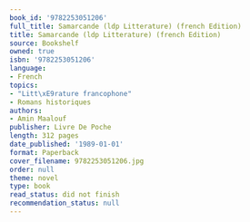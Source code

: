 ```yaml
---
book_id: '9782253051206'
full_title: Samarcande (ldp Litterature) (french Edition)
title: Samarcande (ldp Litterature) (french Edition)
source: Bookshelf
owned: true
isbn: '9782253051206'
language:
- French
topics:
- "Litt\xE9rature francophone"
- Romans historiques
authors:
- Amin Maalouf
publisher: Livre De Poche
length: 312 pages
date_published: '1989-01-01'
format: Paperback
cover_filename: 9782253051206.jpg
order: null
theme: novel
type: book
read_status: did not finish
recommendation_status: null
---
```


